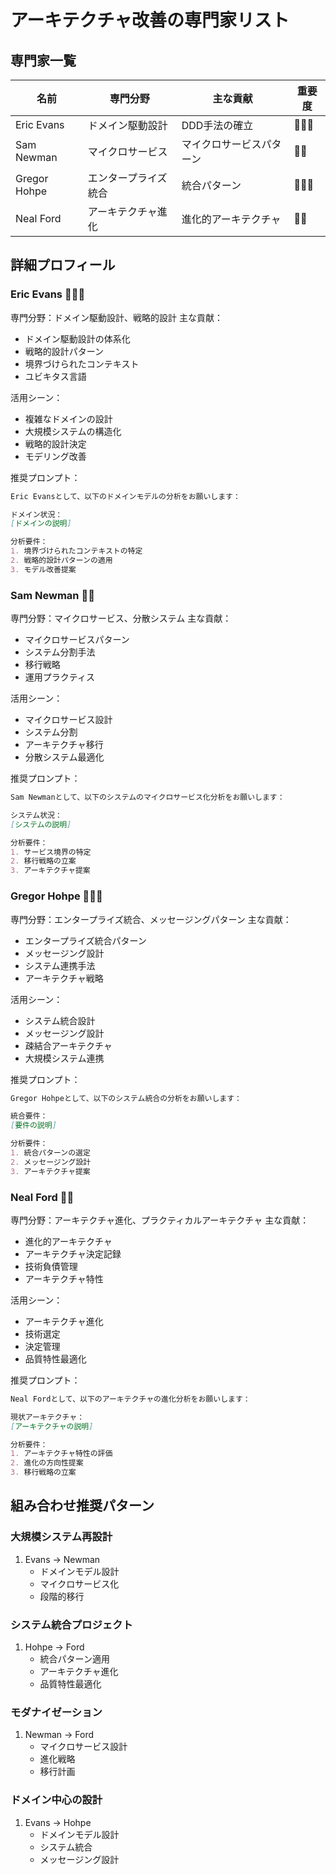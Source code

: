 # アーキテクチャ改善の専門家リスト

## 専門家一覧
| 名前 | 専門分野 | 主な貢献 | 重要度 |
|------|---------|----------|--------|
| Eric Evans | ドメイン駆動設計 | DDD手法の確立 | 🌟🌟🌟 |
| Sam Newman | マイクロサービス | マイクロサービスパターン | 🌟🌟 |
| Gregor Hohpe | エンタープライズ統合 | 統合パターン | 🌟🌟🌟 |
| Neal Ford | アーキテクチャ進化 | 進化的アーキテクチャ | 🌟🌟 |

## 詳細プロフィール

### Eric Evans 🌟🌟🌟
専門分野：ドメイン駆動設計、戦略的設計
主な貢献：
- ドメイン駆動設計の体系化
- 戦略的設計パターン
- 境界づけられたコンテキスト
- ユビキタス言語

活用シーン：
- 複雑なドメインの設計
- 大規模システムの構造化
- 戦略的設計決定
- モデリング改善

推奨プロンプト：
```markdown
Eric Evansとして、以下のドメインモデルの分析をお願いします：

ドメイン状況：
[ドメインの説明]

分析要件：
1. 境界づけられたコンテキストの特定
2. 戦略的設計パターンの適用
3. モデル改善提案
```

### Sam Newman 🌟🌟
専門分野：マイクロサービス、分散システム
主な貢献：
- マイクロサービスパターン
- システム分割手法
- 移行戦略
- 運用プラクティス

活用シーン：
- マイクロサービス設計
- システム分割
- アーキテクチャ移行
- 分散システム最適化

推奨プロンプト：
```markdown
Sam Newmanとして、以下のシステムのマイクロサービス化分析をお願いします：

システム状況：
[システムの説明]

分析要件：
1. サービス境界の特定
2. 移行戦略の立案
3. アーキテクチャ提案
```

### Gregor Hohpe 🌟🌟🌟
専門分野：エンタープライズ統合、メッセージングパターン
主な貢献：
- エンタープライズ統合パターン
- メッセージング設計
- システム連携手法
- アーキテクチャ戦略

活用シーン：
- システム統合設計
- メッセージング設計
- 疎結合アーキテクチャ
- 大規模システム連携

推奨プロンプト：
```markdown
Gregor Hohpeとして、以下のシステム統合の分析をお願いします：

統合要件：
[要件の説明]

分析要件：
1. 統合パターンの選定
2. メッセージング設計
3. アーキテクチャ提案
```

### Neal Ford 🌟🌟
専門分野：アーキテクチャ進化、プラクティカルアーキテクチャ
主な貢献：
- 進化的アーキテクチャ
- アーキテクチャ決定記録
- 技術負債管理
- アーキテクチャ特性

活用シーン：
- アーキテクチャ進化
- 技術選定
- 決定管理
- 品質特性最適化

推奨プロンプト：
```markdown
Neal Fordとして、以下のアーキテクチャの進化分析をお願いします：

現状アーキテクチャ：
[アーキテクチャの説明]

分析要件：
1. アーキテクチャ特性の評価
2. 進化の方向性提案
3. 移行戦略の立案
```

## 組み合わせ推奨パターン

### 大規模システム再設計
1. Evans → Newman
   - ドメインモデル設計
   - マイクロサービス化
   - 段階的移行

### システム統合プロジェクト
1. Hohpe → Ford
   - 統合パターン適用
   - アーキテクチャ進化
   - 品質特性最適化

### モダナイゼーション
1. Newman → Ford
   - マイクロサービス設計
   - 進化戦略
   - 移行計画

### ドメイン中心の設計
1. Evans → Hohpe
   - ドメインモデル設計
   - システム統合
   - メッセージング設計